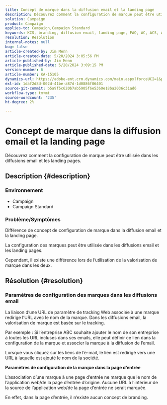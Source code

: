 ```yaml
---
title: Concept de marque dans la diffusion email et la landing page
description: Découvrez comment la configuration de marque peut être utilisée dans les diffusions email et les landing pages.
solution: Campaign
product: Campaign
applies-to: Campaign,Campaign Standard
keywords: KCS, branding, diffusion email, landing page, FAQ, AC, ACS, Adobe Campaign Standard, Adobe Campaign
resolution: Resolution
internal-notes: null
bug: false
article-created-by: Jim Menn
article-created-date: 5/20/2024 3:05:56 PM
article-published-by: Jim Menn
article-published-date: 5/20/2024 3:09:15 PM
version-number: 6
article-number: KA-15105
dynamics-url: https://adobe-ent.crm.dynamics.com/main.aspx?forceUCI=1&pagetype=entityrecord&etn=knowledgearticle&id=aa8a3b70-ba16-ef11-9f8a-6045bd006268
exl-id: 1daf2d8d-002d-41be-a87d-1d0886f06401
source-git-commit: b5a9f5c620b7ab5905f6e5360e18ba2036c31ad6
workflow-type: tm+mt
source-wordcount: '235'
ht-degree: 2%

---
```


# Concept de marque dans la diffusion email et la landing page


Découvrez comment la configuration de marque peut être utilisée dans les diffusions email et les landing pages.

## Description {#description}


### <b>Environnement</b>

- Campaign
- Campaign Standard




### <b>Problème/Symptômes</b>

Différence de concept de configuration de marque dans la diffusion email et la landing page.

La configuration des marques peut être utilisée dans les diffusions email et les landing pages.

Cependant, il existe une différence lors de l’utilisation de la valorisation de marque dans les deux.






## Résolution {#resolution}


### <b>Paramètres de configuration des marques dans les diffusions email</b>



La liaison d’une URL de paramètre de tracking Web associée à une marque redirige l’URL avec le nom de la marque. Dans les diffusions email, la valorisation de marque est basée sur le tracking.

Par exemple : Si l’entreprise ABC souhaite ajouter le nom de son entreprise à toutes les URL incluses dans ses emails, elle peut définir ce lien dans la configuration de la marque et associer la marque à la diffusion de l’email.

Lorsque vous cliquez sur les liens de l’e-mail, le lien est redirigé vers une URL à laquelle est ajouté le nom de la société.




<b>Paramètres de configuration de la marque dans la page d’entrée</b>


L’association d’une marque à une page d’entrée ne marque que le nom de l’application web/de la page d’entrée d’origine. Aucune URL à l’intérieur de la source de l’application web/de la page d’entrée ne serait marquée.

En effet, dans la page d’entrée, il n’existe aucun concept de branding.
